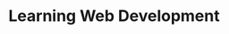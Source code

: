 <!DOCTYPE html>
<html>
  <meta charset="UTF-8"> <lang="US"> 
<head>
  <h1>Learning Web Development</h1>
</head>
<body>
</body>
</html>
